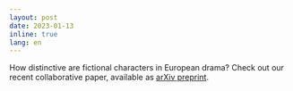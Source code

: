 ```yaml
---
layout: post
date: 2023-01-13
inline: true
lang: en
---
```


How distinctive are fictional characters in European drama? Check out our recent collaborative paper, available as [arXiv preprint](https://arxiv.org/abs/2301.05659).

